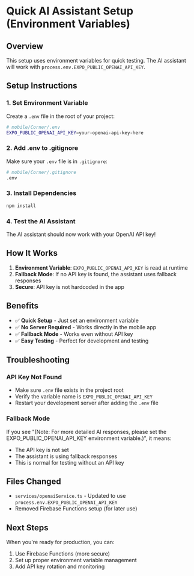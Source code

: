 # Quick AI Assistant Setup (Environment Variables)

## Overview

This setup uses environment variables for quick testing. The AI assistant will work with `process.env.EXPO_PUBLIC_OPENAI_API_KEY`.

## Setup Instructions

### 1. Set Environment Variable

Create a `.env` file in the root of your project:

```bash
# mobile/Corner/.env
EXPO_PUBLIC_OPENAI_API_KEY=your-openai-api-key-here
```

### 2. Add .env to .gitignore

Make sure your `.env` file is in `.gitignore`:

```bash
# mobile/Corner/.gitignore
.env
```

### 3. Install Dependencies

```bash
npm install
```

### 4. Test the AI Assistant

The AI assistant should now work with your OpenAI API key!

## How It Works

1. **Environment Variable**: `EXPO_PUBLIC_OPENAI_API_KEY` is read at runtime
2. **Fallback Mode**: If no API key is found, the assistant uses fallback responses
3. **Secure**: API key is not hardcoded in the app

## Benefits

- ✅ **Quick Setup** - Just set an environment variable
- ✅ **No Server Required** - Works directly in the mobile app
- ✅ **Fallback Mode** - Works even without API key
- ✅ **Easy Testing** - Perfect for development and testing

## Troubleshooting

### API Key Not Found
- Make sure `.env` file exists in the project root
- Verify the variable name is `EXPO_PUBLIC_OPENAI_API_KEY`
- Restart your development server after adding the `.env` file

### Fallback Mode
If you see "(Note: For more detailed AI responses, please set the EXPO_PUBLIC_OPENAI_API_KEY environment variable.)", it means:
- The API key is not set
- The assistant is using fallback responses
- This is normal for testing without an API key

## Files Changed

- `services/openaiService.ts` - Updated to use `process.env.EXPO_PUBLIC_OPENAI_API_KEY`
- Removed Firebase Functions setup (for later use)

## Next Steps

When you're ready for production, you can:
1. Use Firebase Functions (more secure)
2. Set up proper environment variable management
3. Add API key rotation and monitoring 